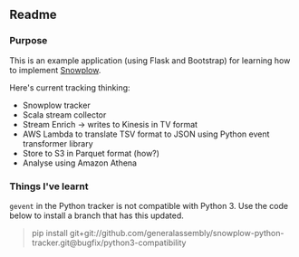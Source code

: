 ## Readme

### Purpose

This is an example application (using Flask and Bootstrap) for learning how to implement [Snowplow](https://github.com/snowplow/snowplow).

Here's current tracking thinking:

- Snowplow tracker
- Scala stream collector
- Stream Enrich -> writes to Kinesis in TV format
- AWS Lambda to translate TSV format to JSON using Python event transformer library
- Store to S3 in Parquet format (how?)
- Analyse using Amazon Athena

### Things I've learnt

`gevent` in the Python tracker is not compatible with Python 3. Use the code below to install a branch that has this updated.

> pip install git+git://github.com/generalassembly/snowplow-python-tracker.git@bugfix/python3-compatibility




